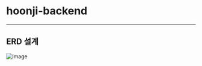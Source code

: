 # hoonji-backend


---

## ERD 설계
![image](https://user-images.githubusercontent.com/100108789/156519553-b7395989-207e-45c9-b8d6-efc5dec34622.png)
